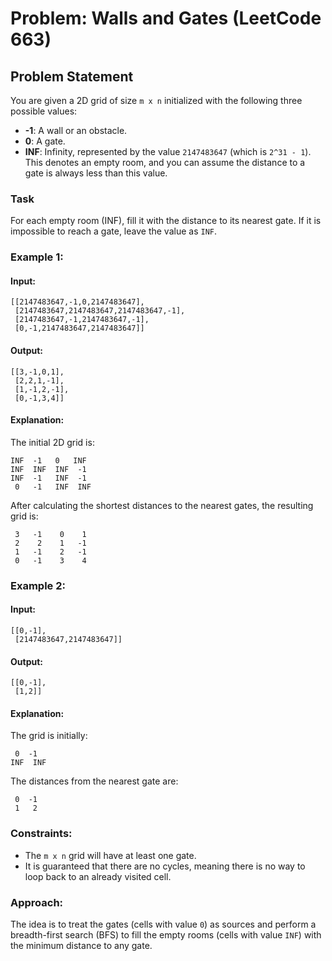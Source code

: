 
# Problem: Walls and Gates (LeetCode 663)

## Problem Statement

You are given a 2D grid of size `m x n` initialized with the following three possible values:

- **-1**: A wall or an obstacle.
- **0**: A gate.
- **INF**: Infinity, represented by the value `2147483647` (which is `2^31 - 1`). This denotes an empty room, and you can assume the distance to a gate is always less than this value.

### Task
For each empty room (INF), fill it with the distance to its nearest gate. If it is impossible to reach a gate, leave the value as `INF`.

### Example 1:

#### Input:
```plaintext
[[2147483647,-1,0,2147483647],
 [2147483647,2147483647,2147483647,-1],
 [2147483647,-1,2147483647,-1],
 [0,-1,2147483647,2147483647]]
```

#### Output:
```plaintext
[[3,-1,0,1],
 [2,2,1,-1],
 [1,-1,2,-1],
 [0,-1,3,4]]
```

#### Explanation:
The initial 2D grid is:
```
INF  -1   0   INF
INF  INF  INF  -1
INF  -1   INF  -1
 0   -1   INF  INF
```
After calculating the shortest distances to the nearest gates, the resulting grid is:
```
 3   -1    0    1
 2    2    1   -1
 1   -1    2   -1
 0   -1    3    4
```

### Example 2:

#### Input:
```plaintext
[[0,-1],
 [2147483647,2147483647]]
```

#### Output:
```plaintext
[[0,-1],
 [1,2]]
```

#### Explanation:
The grid is initially:
```
 0  -1
INF  INF
```
The distances from the nearest gate are:
```
 0  -1
 1   2
```

### Constraints:
- The `m x n` grid will have at least one gate.
- It is guaranteed that there are no cycles, meaning there is no way to loop back to an already visited cell.

### Approach:
The idea is to treat the gates (cells with value `0`) as sources and perform a breadth-first search (BFS) to fill the empty rooms (cells with value `INF`) with the minimum distance to any gate.
